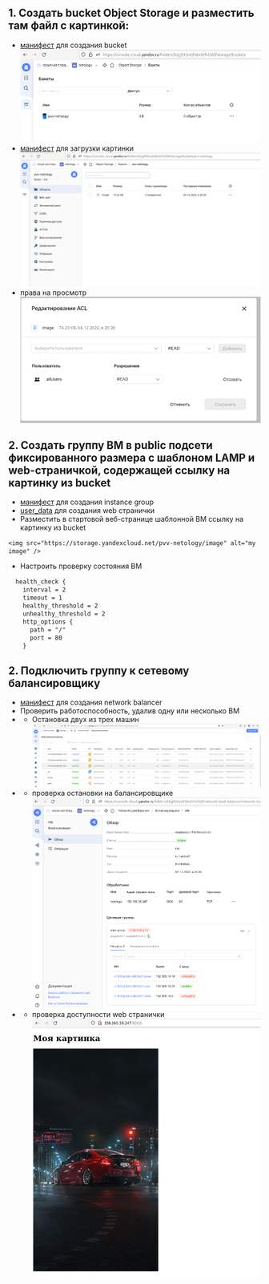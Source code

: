 ## 1. Создать bucket Object Storage и разместить там файл с картинкой:
- [манифест](./bucket.tf) для создания bucket
![bucket](./src/bucket.png)
- [манифест](./object.tf) для загрузки картинки
![картинка](./src/image.png)
- права на просмотр
![картинка](./src/acl_image.png)

## 2. Создать группу ВМ в public подсети фиксированного размера с шаблоном LAMP и web-страничкой, содержащей ссылку на картинку из bucket
- [манифест](./instance_group.tf) для создания instance group
- [user_data](./html.yml) для создания web странички
- Разместить в стартовой веб-странице шаблонной ВМ ссылку на картинку из bucket
```
<img src="https://storage.yandexcloud.net/pvv-netology/image" alt="my image" />

```
- Настроить проверку состояния ВМ
```
  health_check {
    interval = 2
    timeout = 1
    healthy_threshold = 2
    unhealthy_threshold = 2
    http_options {
      path = "/"
      port = 80
    }
```
## 2. Подключить группу к сетевому балансировщику
- [манифест](./balancer_network.tf) для создания network balancer
- Проверить работоспособность, удалив одну или несколько ВМ
- - Остановка двух из трех машин
![stop_instance](./src/stop_instance.png)
- - проверка остановки на балансировщике
![check_health](./src/health_check_balancer.png)
- - проверка доступности web странички
![check_web](./src/check_web.png)





